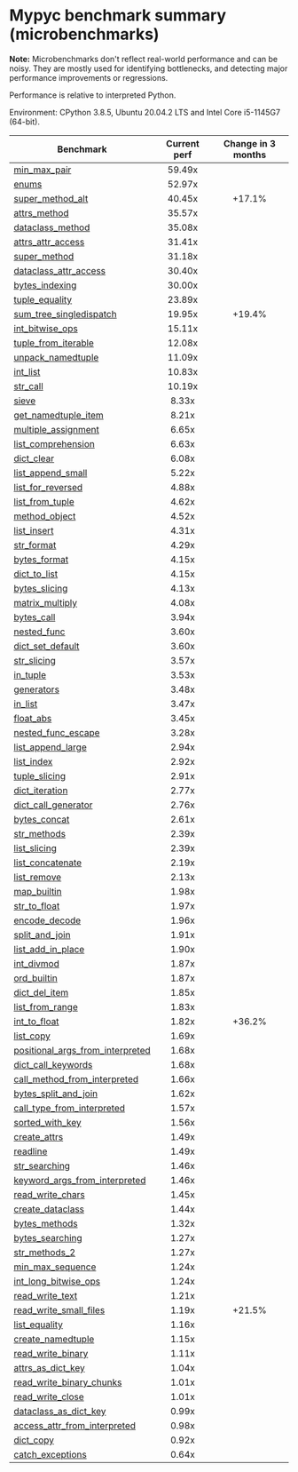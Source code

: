 # Mypyc benchmark summary (microbenchmarks)

**Note:** Microbenchmarks don't reflect real-world performance and can be noisy.
           They are mostly used for identifying bottlenecks, and detecting major performance
           improvements or regressions.

Performance is relative to interpreted Python.

Environment: CPython 3.8.5, Ubuntu 20.04.2 LTS and Intel Core i5-1145G7 (64-bit).

| Benchmark | Current perf | Change in 3 months |
| --- | :---: | :---: |
| [min_max_pair](benchmarks/min_max_pair.md) | 59.49x |  |
| [enums](benchmarks/enums.md) | 52.97x |  |
| [super_method_alt](benchmarks/super_method_alt.md) | 40.45x | +17.1% |
| [attrs_method](benchmarks/attrs_method.md) | 35.57x |  |
| [dataclass_method](benchmarks/dataclass_method.md) | 35.08x |  |
| [attrs_attr_access](benchmarks/attrs_attr_access.md) | 31.41x |  |
| [super_method](benchmarks/super_method.md) | 31.18x |  |
| [dataclass_attr_access](benchmarks/dataclass_attr_access.md) | 30.40x |  |
| [bytes_indexing](benchmarks/bytes_indexing.md) | 30.00x |  |
| [tuple_equality](benchmarks/tuple_equality.md) | 23.89x |  |
| [sum_tree_singledispatch](benchmarks/sum_tree_singledispatch.md) | 19.95x | +19.4% |
| [int_bitwise_ops](benchmarks/int_bitwise_ops.md) | 15.11x |  |
| [tuple_from_iterable](benchmarks/tuple_from_iterable.md) | 12.08x |  |
| [unpack_namedtuple](benchmarks/unpack_namedtuple.md) | 11.09x |  |
| [int_list](benchmarks/int_list.md) | 10.83x |  |
| [str_call](benchmarks/str_call.md) | 10.19x |  |
| [sieve](benchmarks/sieve.md) | 8.33x |  |
| [get_namedtuple_item](benchmarks/get_namedtuple_item.md) | 8.21x |  |
| [multiple_assignment](benchmarks/multiple_assignment.md) | 6.65x |  |
| [list_comprehension](benchmarks/list_comprehension.md) | 6.63x |  |
| [dict_clear](benchmarks/dict_clear.md) | 6.08x |  |
| [list_append_small](benchmarks/list_append_small.md) | 5.22x |  |
| [list_for_reversed](benchmarks/list_for_reversed.md) | 4.88x |  |
| [list_from_tuple](benchmarks/list_from_tuple.md) | 4.62x |  |
| [method_object](benchmarks/method_object.md) | 4.52x |  |
| [list_insert](benchmarks/list_insert.md) | 4.31x |  |
| [str_format](benchmarks/str_format.md) | 4.29x |  |
| [bytes_format](benchmarks/bytes_format.md) | 4.15x |  |
| [dict_to_list](benchmarks/dict_to_list.md) | 4.15x |  |
| [bytes_slicing](benchmarks/bytes_slicing.md) | 4.13x |  |
| [matrix_multiply](benchmarks/matrix_multiply.md) | 4.08x |  |
| [bytes_call](benchmarks/bytes_call.md) | 3.94x |  |
| [nested_func](benchmarks/nested_func.md) | 3.60x |  |
| [dict_set_default](benchmarks/dict_set_default.md) | 3.60x |  |
| [str_slicing](benchmarks/str_slicing.md) | 3.57x |  |
| [in_tuple](benchmarks/in_tuple.md) | 3.53x |  |
| [generators](benchmarks/generators.md) | 3.48x |  |
| [in_list](benchmarks/in_list.md) | 3.47x |  |
| [float_abs](benchmarks/float_abs.md) | 3.45x |  |
| [nested_func_escape](benchmarks/nested_func_escape.md) | 3.28x |  |
| [list_append_large](benchmarks/list_append_large.md) | 2.94x |  |
| [list_index](benchmarks/list_index.md) | 2.92x |  |
| [tuple_slicing](benchmarks/tuple_slicing.md) | 2.91x |  |
| [dict_iteration](benchmarks/dict_iteration.md) | 2.77x |  |
| [dict_call_generator](benchmarks/dict_call_generator.md) | 2.76x |  |
| [bytes_concat](benchmarks/bytes_concat.md) | 2.61x |  |
| [str_methods](benchmarks/str_methods.md) | 2.39x |  |
| [list_slicing](benchmarks/list_slicing.md) | 2.39x |  |
| [list_concatenate](benchmarks/list_concatenate.md) | 2.19x |  |
| [list_remove](benchmarks/list_remove.md) | 2.13x |  |
| [map_builtin](benchmarks/map_builtin.md) | 1.98x |  |
| [str_to_float](benchmarks/str_to_float.md) | 1.97x |  |
| [encode_decode](benchmarks/encode_decode.md) | 1.96x |  |
| [split_and_join](benchmarks/split_and_join.md) | 1.91x |  |
| [list_add_in_place](benchmarks/list_add_in_place.md) | 1.90x |  |
| [int_divmod](benchmarks/int_divmod.md) | 1.87x |  |
| [ord_builtin](benchmarks/ord_builtin.md) | 1.87x |  |
| [dict_del_item](benchmarks/dict_del_item.md) | 1.85x |  |
| [list_from_range](benchmarks/list_from_range.md) | 1.83x |  |
| [int_to_float](benchmarks/int_to_float.md) | 1.82x | +36.2% |
| [list_copy](benchmarks/list_copy.md) | 1.69x |  |
| [positional_args_from_interpreted](benchmarks/positional_args_from_interpreted.md) | 1.68x |  |
| [dict_call_keywords](benchmarks/dict_call_keywords.md) | 1.68x |  |
| [call_method_from_interpreted](benchmarks/call_method_from_interpreted.md) | 1.66x |  |
| [bytes_split_and_join](benchmarks/bytes_split_and_join.md) | 1.62x |  |
| [call_type_from_interpreted](benchmarks/call_type_from_interpreted.md) | 1.57x |  |
| [sorted_with_key](benchmarks/sorted_with_key.md) | 1.56x |  |
| [create_attrs](benchmarks/create_attrs.md) | 1.49x |  |
| [readline](benchmarks/readline.md) | 1.49x |  |
| [str_searching](benchmarks/str_searching.md) | 1.46x |  |
| [keyword_args_from_interpreted](benchmarks/keyword_args_from_interpreted.md) | 1.46x |  |
| [read_write_chars](benchmarks/read_write_chars.md) | 1.45x |  |
| [create_dataclass](benchmarks/create_dataclass.md) | 1.44x |  |
| [bytes_methods](benchmarks/bytes_methods.md) | 1.32x |  |
| [bytes_searching](benchmarks/bytes_searching.md) | 1.27x |  |
| [str_methods_2](benchmarks/str_methods_2.md) | 1.27x |  |
| [min_max_sequence](benchmarks/min_max_sequence.md) | 1.24x |  |
| [int_long_bitwise_ops](benchmarks/int_long_bitwise_ops.md) | 1.24x |  |
| [read_write_text](benchmarks/read_write_text.md) | 1.21x |  |
| [read_write_small_files](benchmarks/read_write_small_files.md) | 1.19x | +21.5% |
| [list_equality](benchmarks/list_equality.md) | 1.16x |  |
| [create_namedtuple](benchmarks/create_namedtuple.md) | 1.15x |  |
| [read_write_binary](benchmarks/read_write_binary.md) | 1.11x |  |
| [attrs_as_dict_key](benchmarks/attrs_as_dict_key.md) | 1.04x |  |
| [read_write_binary_chunks](benchmarks/read_write_binary_chunks.md) | 1.01x |  |
| [read_write_close](benchmarks/read_write_close.md) | 1.01x |  |
| [dataclass_as_dict_key](benchmarks/dataclass_as_dict_key.md) | 0.99x |  |
| [access_attr_from_interpreted](benchmarks/access_attr_from_interpreted.md) | 0.98x |  |
| [dict_copy](benchmarks/dict_copy.md) | 0.92x |  |
| [catch_exceptions](benchmarks/catch_exceptions.md) | 0.64x |  |
